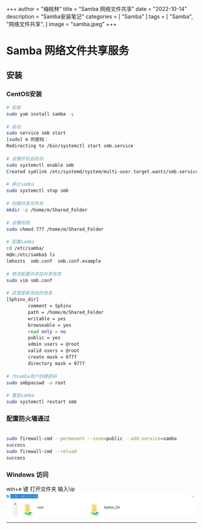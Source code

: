 +++
author = "梅桃林"
title = "Samba 网络文件共享"
date = "2022-10-14"
description = "Samba安装笔记"
categories = [
    "Samba"
]
tags = [
    "Samba",
    "网络文件共享",
]
image = "samba.jpeg"
+++

# Samba 网络文件共享服务

## 安装

### CentOS安装
```bash
# 安装
sudo yum install samba -y

# 启动
sudo service smb start
[sudo] m 的密码：
Redirecting to /bin/systemctl start smb.service

# 设置开机自启动
sudo systemctl enable smb
Created symlink /etc/systemd/system/multi-user.target.wants/smb.service → /usr/lib/systemd/system/smb.service.

# 停止samba
sudo systemctl stop smb

# 创建共享文件夹
mkdir -p /home/m/Shared_Folder

# 设置权限
sudo chmod 777 /home/m/Shared_Folder

# 配置samba
cd /etc/samba/
m@m:/etc/samba$ ls
lmhosts  smb.conf  smb.conf.example

# 修改配置并添加共享信息
sudo vim smb.conf

# 这里是新添加的信息
[Sphinx_dir]
        comment = Sphinx
        path = /home/m/Shared_Folder
        writable = yes
        browseable = yes
        read only = no
        public = yes
        admin users = @root
        valid users = @root
        create mask = 0777
        directory mask = 0777

# 为samba用户创建密码
sudo smbpasswd -a root

# 重启samba
sudo systemctl restart smb
```

### 配置防火墙通过
```bash

sudo firewall-cmd --permanent --zone=public --add-service=samba
success
sudo firewall-cmd --reload
success
```

### Windows 访问
win+e 键 打开文件夹 输入\\ip
![Windows 访问](windows-access.jpg)

---


